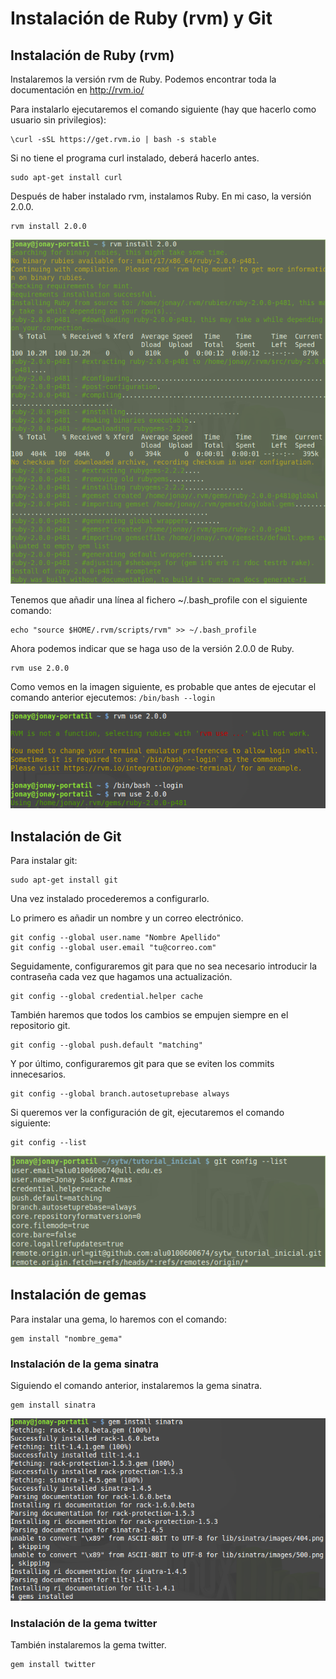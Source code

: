 # Instalación de Ruby (rvm) y Git

## Instalación de Ruby (rvm)
Instalaremos la versión rvm de Ruby. Podemos encontrar toda la documentación en http://rvm.io/

Para instalarlo ejecutaremos el comando siguiente (hay que hacerlo como usuario sin privilegios):

    \curl -sSL https://get.rvm.io | bash -s stable


Si no tiene el programa curl instalado, deberá hacerlo antes.

    sudo apt-get install curl


Después de haber instalado rvm, instalamos Ruby. En mi caso, la versión 2.0.0.

    rvm install 2.0.0


![Instalación Ruby](images/rvm200.png "Instalación de la versión de Ruby 2.0.0")

Tenemos que añadir una línea al fichero ~/.bash_profile con el siguiente comando:

    echo "source $HOME/.rvm/scripts/rvm" >> ~/.bash_profile


Ahora podemos indicar que se haga uso de la versión 2.0.0 de Ruby.

    rvm use 2.0.0


Como vemos en la imagen siguiente, es probable que antes de ejecutar el comando anterior ejecutemos: `/bin/bash --login`

![rvm use](images/rvm_use.png "Configurar el uso de la versión 2.0.0")



## Instalación de Git
Para instalar git:

    sudo apt-get install git


Una vez instalado procederemos a configurarlo.

Lo primero es añadir un nombre y un correo electrónico.

    git config --global user.name "Nombre Apellido"
    git config --global user.email "tu@correo.com"


Seguidamente, configuraremos git para que no sea necesario introducir la contraseña cada vez que hagamos una actualización.

    git config --global credential.helper cache


También haremos que todos los cambios se empujen siempre en el repositorio git.

    git config --global push.default "matching"


Y por último, configuraremos git para que se eviten los commits innecesarios.

    git config --global branch.autosetuprebase always


Si queremos ver la configuración de git, ejecutaremos el comando siguiente:

    git config --list


![Ejemplo](images/git_config.png "Ejemplo de configuración de Git")



## Instalación de gemas
Para instalar una gema, lo haremos con el comando:

    gem install "nombre_gema"


### Instalación de la gema sinatra
Siguiendo el comando anterior, instalaremos la gema sinatra.

    gem install sinatra


![Sinatra](images/sinatra.png "Instalación de la gema sinatra")

### Instalación de la gema twitter
También instalaremos la gema twitter.

    gem install twitter

